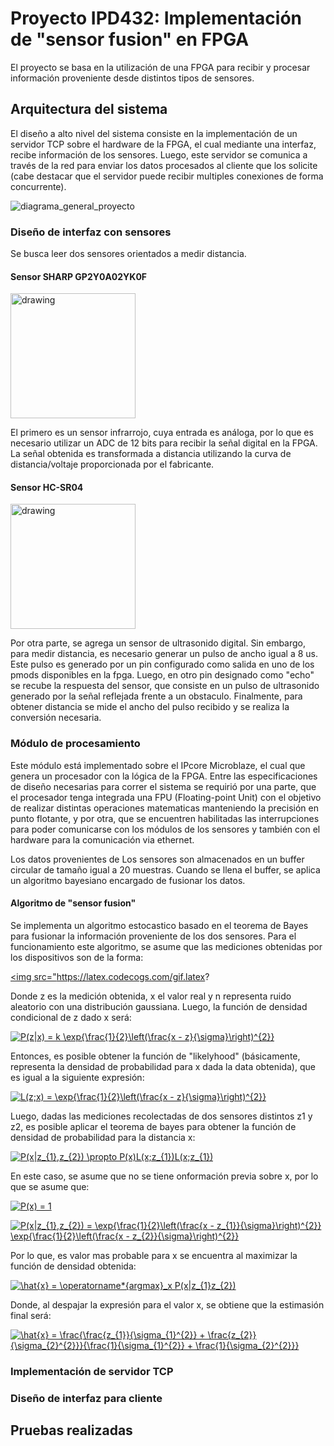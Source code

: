 # Proyecto IPD432: Implementación de "sensor fusion" en FPGA

El proyecto se basa en la utilización de una FPGA para recibir y procesar información proveniente desde distintos tipos de sensores.

## Arquitectura del sistema

El diseño a alto nivel del sistema consiste en la implementación de un servidor TCP sobre el hardware de la FPGA, el cual mediante una interfaz, recibe información de los sensores. Luego, este servidor se comunica a través de la red para enviar los datos procesados al cliente que los solicite (cabe destacar que el servidor puede recibir multiples conexiones de forma concurrente).

![diagrama_general_proyecto](https://user-images.githubusercontent.com/6885419/59152844-659bc180-8a1a-11e9-9238-d148de9c8314.png)

### Diseño de interfaz con sensores

Se busca leer dos sensores orientados a medir distancia.

#### Sensor  SHARP GP2Y0A02YK0F

<img src="https://user-images.githubusercontent.com/6885419/59152999-f2944a00-8a1d-11e9-9633-cc5c80acd938.jpg" alt="drawing" width="200"/>

El primero es un sensor infrarrojo, cuya entrada es análoga, por lo que es necesario utilizar un ADC de 12 bits para recibir la señal digital en la FPGA. La señal obtenida es transformada a distancia utilizando la curva de distancia/voltaje proporcionada por el fabricante.

#### Sensor HC-SR04

<img src="https://user-images.githubusercontent.com/6885419/59153046-0c825c80-8a1f-11e9-9226-131cb57604fb.jpg" alt="drawing" width="200"/>

Por otra parte, se agrega un sensor de ultrasonido digital. Sin embargo, para medir distancia, es necesario generar un pulso de ancho igual a 8 us. Este pulso es generado por un pin configurado como salida en uno de los pmods disponibles en la fpga. Luego, en otro pin designado como "echo" se recube la respuesta del sensor, que consiste en un pulso de ultrasonido generado por la señal reflejada frente a un obstaculo. Finalmente, para obtener distancia se mide el ancho del pulso recibido y se realiza la conversión necesaria.  

### Módulo de procesamiento

Este módulo está implementado sobre el IPcore Microblaze, el cual que genera un procesador con la lógica de la FPGA. Entre las especificaciones de diseño necesarias para correr el sistema se requirió por una parte, que el procesador tenga integrada una FPU (Floating-point Unit) con el objetivo de realizar distintas operaciones matematicas manteniendo la precisión en punto flotante, y por otra, que se encuentren habilitadas las interrupciones para poder comunicarse con los módulos de los sensores y también con el hardware para la comunicación via ethernet.

Los datos provenientes de Los sensores son almacenados en un buffer circular de tamaño igual a 20 muestras. Cuando se llena el buffer, se aplica un algoritmo bayesiano encargado de fusionar los datos.

#### Algoritmo de "sensor fusion"

Se implementa un algoritmo estocastico basado en el teorema de Bayes para fusionar la información proveniente de los dos sensores. Para el funcionamiento este algoritmo, se asume que las mediciones obtenidas por los dispositivos son de la forma:

<a href="https://www.codecogs.com/eqnedit.php?latex=z&space;=&space;x&space;&plus;&space;n" target="_blank"><img src="https://latex.codecogs.com/gif.latex?

Donde z es la medición obtenida, x el valor real y n representa ruido aleatorio con una distribución gaussiana. Luego, la función de densidad condicional de z dado x será:

<a href="https://www.codecogs.com/eqnedit.php?latex=P(z|x)&space;=&space;k&space;\exp{\frac{1}{2}\left(\frac{x&space;-&space;z}{\sigma}\right)^{2}}" target="_blank"><img src="https://latex.codecogs.com/gif.latex?P(z|x)&space;=&space;k&space;\exp{\frac{1}{2}\left(\frac{x&space;-&space;z}{\sigma}\right)^{2}}" title="P(z|x) = k \exp{\frac{1}{2}\left(\frac{x - z}{\sigma}\right)^{2}}" /></a>

Entonces, es posible obtener la función de "likelyhood" (básicamente, representa la densidad de probabilidad para x dada la data obtenida), que es igual a la siguiente expresión:

<a href="https://www.codecogs.com/eqnedit.php?latex=L(z;x)&space;=&space;\exp{\frac{1}{2}\left(\frac{x&space;-&space;z}{\sigma}\right)^{2}}" target="_blank"><img src="https://latex.codecogs.com/gif.latex?L(z;x)&space;=&space;\exp{\frac{1}{2}\left(\frac{x&space;-&space;z}{\sigma}\right)^{2}}" title="L(z;x) = \exp{\frac{1}{2}\left(\frac{x - z}{\sigma}\right)^{2}}" /></a>

Luego, dadas las mediciones recolectadas de dos sensores distintos z1 y z2, es posible aplicar el teorema de bayes para obtener la función de densidad de probabilidad para la distancia x:

<a href="https://www.codecogs.com/eqnedit.php?latex=P(x|z_{1},z_{2})&space;\propto&space;P(x)L(x;z_{1})L(x;z_{1})" target="_blank"><img src="https://latex.codecogs.com/gif.latex?P(x|z_{1},z_{2})&space;\propto&space;P(x)L(x;z_{1})L(x;z_{1})" title="P(x|z_{1},z_{2}) \propto P(x)L(x;z_{1})L(x;z_{1})" /></a>

En este caso, se asume que no se tiene onformación previa sobre x, por lo que se asume que:

<a href="https://www.codecogs.com/eqnedit.php?latex=P(x)&space;=&space;1" target="_blank"><img src="https://latex.codecogs.com/gif.latex?P(x)&space;=&space;1" title="P(x) = 1" /></a>

<a href="https://www.codecogs.com/eqnedit.php?latex=P(x|z_{1},z_{2})&space;=&space;\exp{\frac{1}{2}\left(\frac{x&space;-&space;z_{1}}{\sigma}\right)^{2}}&space;\exp{\frac{1}{2}\left(\frac{x&space;-&space;z_{2}}{\sigma}\right)^{2}}" target="_blank"><img src="https://latex.codecogs.com/gif.latex?P(x|z_{1},z_{2})&space;=&space;\exp{\frac{1}{2}\left(\frac{x&space;-&space;z_{1}}{\sigma}\right)^{2}}&space;\exp{\frac{1}{2}\left(\frac{x&space;-&space;z_{2}}{\sigma}\right)^{2}}" title="P(x|z_{1},z_{2}) = \exp{\frac{1}{2}\left(\frac{x - z_{1}}{\sigma}\right)^{2}} \exp{\frac{1}{2}\left(\frac{x - z_{2}}{\sigma}\right)^{2}}" /></a>

Por lo que, es valor mas probable para x se encuentra al maximizar la función de densidad obtenida:

<a href="https://www.codecogs.com/eqnedit.php?latex=\hat{x}&space;=&space;\operatorname*{argmax}_x&space;P(x|z_{1}z_{2})" target="_blank"><img src="https://latex.codecogs.com/gif.latex?\hat{x}&space;=&space;\operatorname*{argmax}_x&space;P(x|z_{1}z_{2})" title="\hat{x} = \operatorname*{argmax}_x P(x|z_{1}z_{2})" /></a>

Donde, al despajar la expresión para el valor x, se obtiene que la estimasión final será:

<a href="https://www.codecogs.com/eqnedit.php?latex=\hat{x}&space;=&space;\frac{\frac{z_{1}}{\sigma_{1}^{2}}&space;&plus;&space;\frac{z_{2}}{\sigma_{2}^{2}}}{\frac{1}{\sigma_{1}^{2}}&space;&plus;&space;\frac{1}{\sigma_{2}^{2}}}" target="_blank"><img src="https://latex.codecogs.com/gif.latex?\hat{x}&space;=&space;\frac{\frac{z_{1}}{\sigma_{1}^{2}}&space;&plus;&space;\frac{z_{2}}{\sigma_{2}^{2}}}{\frac{1}{\sigma_{1}^{2}}&space;&plus;&space;\frac{1}{\sigma_{2}^{2}}}" title="\hat{x} = \frac{\frac{z_{1}}{\sigma_{1}^{2}} + \frac{z_{2}}{\sigma_{2}^{2}}}{\frac{1}{\sigma_{1}^{2}} + \frac{1}{\sigma_{2}^{2}}}" /></a>

### Implementación de servidor TCP

### Diseño de interfaz para cliente

## Pruebas realizadas
